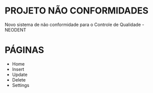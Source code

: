 # PROJETO NÃO CONFORMIDADES
 Novo sistema de não conformidade para o Controle de Qualidade - NEODENT

# PÁGINAS
 - Home
 - Insert
 - Update
 - Delete
 - Settings
